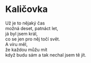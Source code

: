 Kaličovka
=========

Už je to nějaký čas  
možná deset, patnáct let,  
já byl jsem král,  
co se jen pro něj točí svět.  
A víru měl,  
že každou můžu mít  
když budu sám
a tak nechal jsem tě jít.
